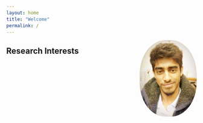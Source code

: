 ```yaml
---
layout: home
title: "Welcome"
permalink: /
---
```

<img style="float:right; width:30%; height:50%; margin-left:10%; border-radius:45%"
src="/assets/images/author_img.JPG">


## Research Interests


